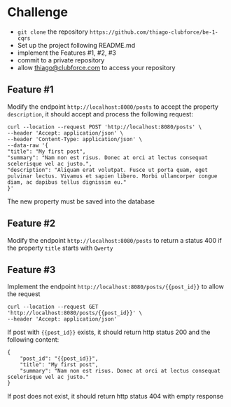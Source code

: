 # Challenge

- `git clone` the repository `https://github.com/thiago-clubforce/be-1-cqrs`
- Set up the project following README.md
- implement the Features #1, #2, #3
- commit to a private repository
- allow thiago@clubforce.com to access your repository

## Feature #1
Modify the endpoint `http://localhost:8080/posts` to accept the property `description`, it should accept and process the following request:
```
curl --location --request POST 'http://localhost:8080/posts' \
--header 'Accept: application/json' \
--header 'Content-Type: application/json' \
--data-raw '{
"title": "My first post",
"summary": "Nam non est risus. Donec at orci at lectus consequat scelerisque vel ac justo.",
"description": "Aliquam erat volutpat. Fusce ut porta quam, eget pulvinar lectus. Vivamus et sapien libero. Morbi ullamcorper congue diam, ac dapibus tellus dignissim eu."
}'
```
The new property must be saved into the database

## Feature #2

Modify the endpoint `http://localhost:8080/posts` to return a status 400 if the property `title` starts with `Qwerty`

## Feature #3

Implement the endpoint `http://localhost:8080/posts/{{post_id}}` to allow the request
```
curl --location --request GET 'http://localhost:8080/posts/{{post_id}}' \
--header 'Accept: application/json'
```

If post with `{{post_id}}` exists, it should return http status 200 and the following content:
```
{
    "post_id": "{{post_id}}",
    "title": "My first post",
    "summary": "Nam non est risus. Donec at orci at lectus consequat scelerisque vel ac justo."
}
```
If post does not exist, it should return http status 404 with empty response
